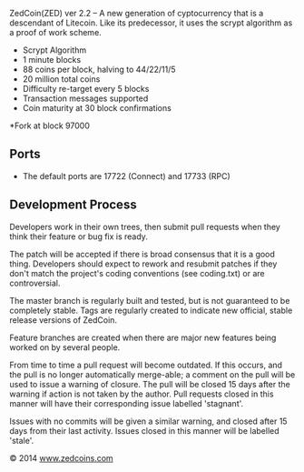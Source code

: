 ﻿ZedCoin(ZED) ver 2.2 – A new generation of cyptocurrency that is a descendant of Litecoin. Like its predecessor, it uses the scrypt algorithm as a proof of work scheme.

- Scrypt Algorithm
- 1 minute blocks
- 88 coins per block, halving to 44/22/11/5
- 20 million total coins
- Difficulty re-target every 5 blocks
- Transaction messages supported
- Coin maturity at 30 block confirmations

*Fork at block 97000

Ports
-----

- The default ports are 17722 (Connect) and 17733 (RPC)


Development Process
-------------------

Developers work in their own trees, then submit pull requests when
they think their feature or bug fix is ready.

The patch will be accepted if there is broad consensus that it is a
good thing.  Developers should expect to rework and resubmit patches
if they don't match the project's coding conventions (see coding.txt)
or are controversial.

The master branch is regularly built and tested, but is not guaranteed
to be completely stable. Tags are regularly created to indicate new
official, stable release versions of ZedCoin.

Feature branches are created when there are major new features being
worked on by several people.

From time to time a pull request will become outdated. If this occurs, and
the pull is no longer automatically merge-able; a comment on the pull will
be used to issue a warning of closure. The pull will be closed 15 days
after the warning if action is not taken by the author. Pull requests closed
in this manner will have their corresponding issue labelled 'stagnant'.

Issues with no commits will be given a similar warning, and closed after
15 days from their last activity. Issues closed in this manner will be 
labelled 'stale'. 

 © 2014 www.zedcoins.com
